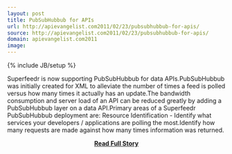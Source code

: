 ```yaml
---
layout: post
title: PubSubHubbub for APIs
url: http://apievangelist.com2011/02/23/pubsubhubbub-for-apis/
source: http://apievangelist.com2011/02/23/pubsubhubbub-for-apis/
domain: apievangelist.com2011
image: 
---
```

{% include JB/setup %}<p>Superfeedr is now supporting PubSubHubbub for data APIs.PubSubHubbub was initially created for XML to alleviate the number of times a feed is polled versus how many times it actually has an update.The bandwidth consumption and server load of an API can be reduced greatly by adding a PubSubHubbub layer on a data API.Primary areas of a Superfeedr PubSubHubbub deployment are: Resource Identification - Identify what services your developers / applications are polling the most.Identify how many requests are made against how many times information was returned.</p>
<center><p><a href="http://apievangelist.com2011/02/23/pubsubhubbub-for-apis/" style='padding:25px; font-sze:18px; font-weight: bold;'>Read Full Story</a></p></center>
